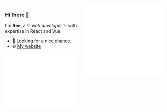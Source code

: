 <picture>
  <img align="right" width="50%" src="/metrics.default.svg" alt="Metrics">
</picture>

### Hi there 👋

I'm **Ree**, a ✨ _web developer_ ✨ with expertise in React and Vue. 

- 💼 Looking for a nice chance.
- 🌐 [My website](https://ree98.cn)


<picture>
  <img align="left" width="45%" src="/github-metrics.svg" alt="Metrics">
</picture>
